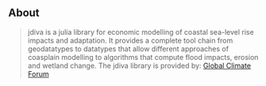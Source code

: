 ## About

>jdiva is a julia library for economic modelling of coastal sea-level rise impacts and adaptation. It provides a complete tool chain from geodatatypes to datatypes that allow different approaches of coasplain modelling to algorithms that compute flood impacts, erosion and wetland change. The jdiva library is provided by: [Global Climate Forum](https://globalclimateforum.org/)
